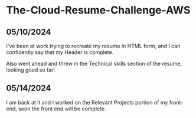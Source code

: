 # The-Cloud-Resume-Challenge-AWS

## 05/10/2024
I've been at work trying to recreate my resume in HTML form, and I can confidently say that my Header is complete.

Also went ahead and threw in the Technical skills section of the resume, looking good so far!

## 05/14/2024
I am back at it and I worked on the Relevant Projects portion of my front-end, soon the front end will be complete.